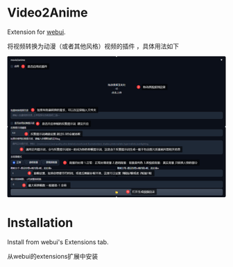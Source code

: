 # Video2Anime

Extension for [webui](https://github.com/AUTOMATIC1111/stable-diffusion-webui).

将视频转换为动漫（或者其他风格）视频的插件 ，具体用法如下

![image](img/1.png)

# Installation

Install from webui's Extensions tab.

从webui的extensions扩展中安装


